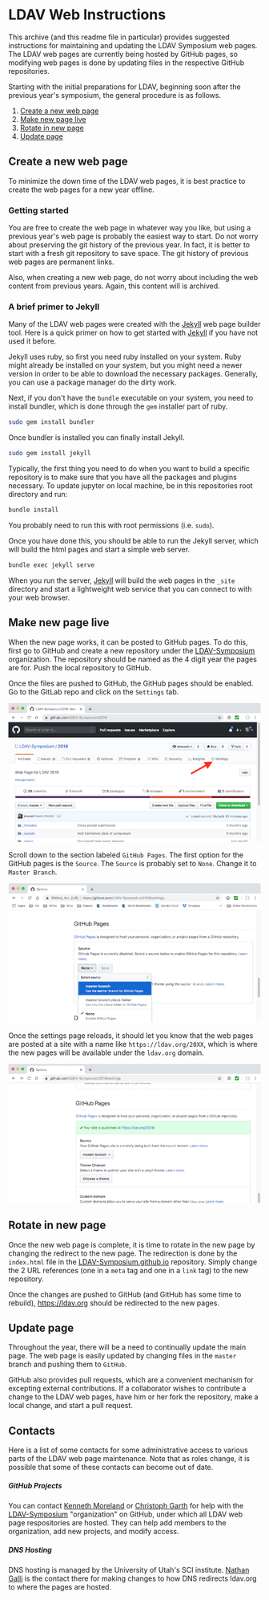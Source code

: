 # LDAV Web Instructions

This archive (and this readme file in particular) provides suggested
instructions for maintaining and updating the LDAV Symposium web pages. The
LDAV web pages are currently being hosted by GitHub pages, so modifying web
pages is done by updating files in the respective GitHub repositories.

Starting with the initial preparations for LDAV, beginning soon after the
previous year's symposium, the general procedure is as follows.

  1. [Create a new web page](#create-a-new-web-page)
  2. [Make new page live](#make-new-page-live)
  3. [Rotate in new page](#rotate-in-new-page)
  4. [Update page](#update-page)


## Create a new web page

To minimize the down time of the LDAV web pages, it is best practice to
create the web pages for a new year offline.

### Getting started

You are free to create the web page in whatever way you like, but using a
previous year's web page is probably the easiest way to start. Do not worry
about preserving the git history of the previous year. In fact, it is
better to start with a fresh git repository to save space. The git history
of previous web pages are permanent links.

Also, when creating a new web page, do not worry about including the web
content from previous years. Again, this content will is archived.

### A brief primer to Jekyll

Many of the LDAV web pages were created with the [Jekyll] web page builder
tool. Here is a quick primer on how to get started with [Jekyll] if you
have not used it before.

Jekyll uses ruby, so first you need ruby installed on your system. Ruby
might already be installed on your system, but you might need a newer
version in order to be able to download the necessary packages. Generally,
you can use a package manager do the dirty work.

Next, if you don't have the `bundle` executable on your system, you need to
install bundler, which is done through the `gem` installer part of ruby.

``` sh
sudo gem install bundler
```

Once bundler is installed you can finally install Jekyll.

``` sh
sudo gem install jekyll
```

Typically, the first thing you need to do when you want to build a specific
repository is to make sure that you have all the packages and plugins
necessary. To update jupyter on local machine, be in this repositories root
directory and run:

``` sh
bundle install
```

You probably need to run this with root permissions (i.e. `sudo`).

Once you have done this, you should be able to run the Jekyll server, which
will build the html pages and start a simple web server.

``` sh
bundle exec jekyll serve
```

When you run the server, [Jekyll] will build the web pages in the `_site`
directory and start a lightweight web service that you can connect to with
your web browser.


## Make new page live

When the new page works, it can be posted to GitHub pages. To do this,
first go to GitHub and create a new repository under the [LDAV-Symposium]
organization. The repository should be named as the 4 digit year the pages
are for. Push the local repository to GitHub.

Once the files are pushed to GitHub, the GitHub pages should be enabled. Go
to the GitLab repo and click on the `Settings` tab.

![GitHub Settings tab](images/main-page-settings-tab.png)

Scroll down to the section labeled `GitHub Pages`. The first option for the
GitHub pages is the `Source`. The `Source` is probably set to `None`.
Change it to `Master Branch`.

![Enable GitHub pages](images/enable-github-pages.png)

Once the settings page reloads, it should let you know that the web pages
are posted at a site with a name like `https://ldav.org/20XX`, which is
where the new pages will be available under the `ldav.org` domain.

![GitHub pages link](images/github-pages-link.png)


## Rotate in new page

Once the new web page is complete, it is time to rotate in the new page by
changing the redirect to the new page. The redirection is done by the
`index.html` file in the [LDAV-Symposium.github.io] repository. Simply
change the 2 URL references (one in a `meta` tag and one in a `link` tag)
to the new repository.

Once the changes are pushed to GitHub (and GitHub has some time to
rebuild), https://ldav.org should be redirected to the new pages.


## Update page

Throughout the year, there will be a need to continually update the main
page. The web page is easily updated by changing files in the `master`
branch and pushing them to `GitHub`.

GitHub also provides pull requests, which are a convenient mechanism for
excepting external contributions. If a collaborator wishes to contribute a
change to the LDAV web pages, have him or her fork the repository, make a
local change, and start a pull request.


## Contacts

Here is a list of some contacts for some administrative access to various
parts of the LDAV web page maintenance. Note that as roles change, it is
possible that some of these contacts can become out of date.

##### GitHub Projects

You can contact [Kenneth Moreland] or [Christoph Garth] for help with the
[LDAV-Symposium] "organization" on GitHub, under which all LDAV web page
respositories are hosted. They can help add members to the organization,
add new projects, and modify access.

##### DNS Hosting

DNS hosting is managed by the University of Utah's SCI institute. [Nathan
Galli] is the contact there for making changes to how DNS redirects
ldav.org to where the pages are hosted.


[Christoph Garth]: mailto:garth@cs.uni-kl.de
[Kenneth Moreland]: mailto:kmorel@sandia.gov
[Nathan Galli]: mailto:nathang@sci.utah.edu


[Jekyll]: https://jekyllrb.com/
[ldav.org]: http://ldav.org/
[LDAV-Symposium]: https://github.com/LDAV-Symposium
[LDAV-Symposium.github.io]: https://github.com/LDAV-Symposium/LDAV-Symposium.github.io
